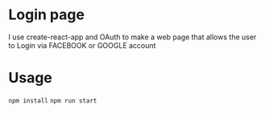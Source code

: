 # Login page
I use create-react-app and OAuth to make a web page that allows the user to Login via FACEBOOK or GOOGLE account
# Usage 
`npm install`
`npm run start`
